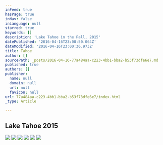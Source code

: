 ```yaml
---
inFeed: true
hasPage: true
inNav: false
inLanguage: null
starred: true
keywords: []
description: 'Lake Tahoe in the Fall, 2015'
datePublished: '2016-04-16T23:00:50.064Z'
dateModified: '2016-04-16T23:00:36.973Z'
title: Tahoe
author: []
sourcePath: _posts/2016-04-16-77a484aa-c223-4bb1-bba2-b53f73dfe6e7.md
published: true
authors: []
publisher:
  name: null
  domain: null
  url: null
  favicon: null
url: 77a484aa-c223-4bb1-bba2-b53f73dfe6e7/index.html
_type: Article

---
```

## Lake Tahoe 2015
![](https://the-grid-user-content.s3-us-west-2.amazonaws.com/1c1c5e5b-8ead-4a59-a08c-a13f8d8d86b1.jpg)
![](https://the-grid-user-content.s3-us-west-2.amazonaws.com/afa77885-e982-4b16-9608-b7413b756306.jpg)
![](https://the-grid-user-content.s3-us-west-2.amazonaws.com/4dfc7a13-b0ff-4b06-abd6-6e6b66f97251.jpg)
![](https://the-grid-user-content.s3-us-west-2.amazonaws.com/076f73b3-e764-4c88-8a4f-96f315497899.jpg)
![](https://the-grid-user-content.s3-us-west-2.amazonaws.com/c24b2c2c-16be-448d-a7f2-b2e391e4fc9d.jpg)
![](https://the-grid-user-content.s3-us-west-2.amazonaws.com/d3b621ba-3793-4f7d-a866-fb470f79c097.jpg)